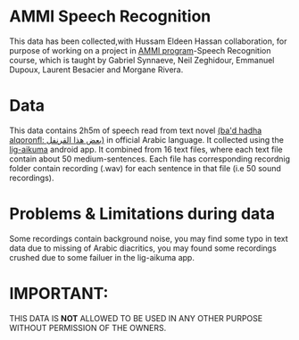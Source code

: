 # AMMI Speech Recognition 
This data has been collected,with Hussam Eldeen Hassan collaboration, for purpose of working on a project in [AMMI program](https://aimsammi.org/)-Speech Recognition course, which is taught by Gabriel Synnaeve, Neil Zeghidour, Emmanuel Dupoux, Laurent Besacier and Morgane Rivera. 

# Data
This data contains 2h5m of speech read from text novel [(ba'd hadha alqoronfl: بعض هذا القرنفل)](https://www.kutub-pdf.net/reading/izDxVU.html) in official Arabic language. It collected using the [lig-aikuma](https://lig-aikuma.imag.fr/) android app. It combined from 16 text files, where each text file contain about 50 medium-sentences. Each file has corresponding recordnig folder contain recording (.wav) for each sentence in that file (i.e 50 sound recordings). 

# Problems & Limitations during data 
Some recordings contain background noise, you may find some typo in text data due to missing of Arabic diacritics, you may found some recordings crushed due to some failuer in the lig-aikuma app. 


# IMPORTANT:
THIS DATA IS __NOT__ ALLOWED TO BE USED IN ANY OTHER PURPOSE WITHOUT PERMISSION OF THE OWNERS.


